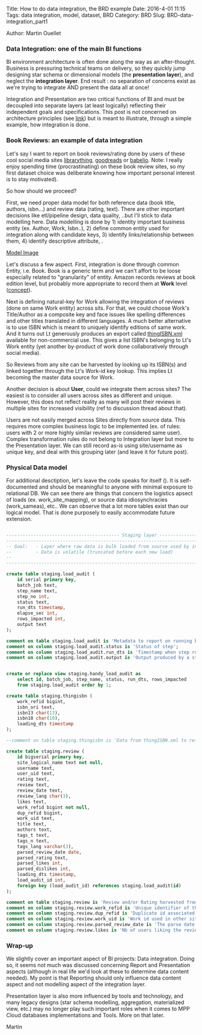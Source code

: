 Title: How to do data integration, the BRD example
Date: 2016-4-01 11:15
Tags: data integration, model, dataset, BRD
Category: BRD
Slug: BRD-data-integration_part1


Author: Martin Ouellet

### Data Integration: one of the main BI functions
 
BI environment architecture is often done along the way as an after-thought. Business is pressuring technical teams on delivery, so they quickly jump designing star schema or dimensional models (the **presentation layer**), and neglect the **integration layer**.  End result : no separation of concerns exist as we're trying to integrate AND present the data all at once! 

Integration and Presentation are two critical functions of BI and must be decoupled into separate layers (at least logically) reflecting their independent goals and specifications. This post is not concerned on architecture principles (see [link](http://martin-ouellet.blogspot.ch/2013/08/bi-ideal-platform.html)) but is meant to illustrate, through a simple example, how integration is done.

### Book Reviews: an example of data integration

Let's say I want to report on book reviews/rating done by users of these cool social media sites [librarything](https://librarything.com), [goodreads](https://goodreads.com) or [babelio](http:babelio). Note: I really enjoy spending time (procrastinating) on these book review sites, so my first dataset choice was deliberate knowing how important personal interest is to stay motivated). 

So how should we proceed?

First, we need proper data model for both reference data (book title, authors, isbn...) and review data (rating, text).  There are other important decisions like etl/pipeline design, data quality, ..but I'll stick to data modelling here. Data modelling is done by 1) identity important business entity (ex. Author, Work, Isbn..), 2) define common entity used for integration along with candidate keys, 3) identify links/relationship between them, 4) identify descriptive attribute, .  


[Model Image]({filename}/images/blog/BRD_model.jpeg)

Let's discuss a few aspect.  First, integration is done through common Entity, i.e. Book.  Book is a generic term and we can't affort to be loose especially related to "granularity" of entity.  Amazon records reviews at book edition level, but probably more appropriate to record them at **Work** level ([concept](https://www.librarything.com/concepts)). 

Next is defining natural-key for Work allowing the integration of reviews (done on same Work entity) across sits.  For that, we could choose Work's Title/Author as a composite key and face issues like spelling differences and other titles translated in different languages. A much better alternative is to use ISBN which is meant to uniquely identify editions of same work. And it turns out Lt generously produces an export called [thingISBN.xml](http://www.librarything.com/wiki/index.php/LibraryThing_APIs) available for non-commercial use.  This gives a list ISBN's belonging to Lt's Work entity (yet another by-product of work done collaboratively through social media). 

So Reviews from any site can be harvested by looking up its ISBN(s) and linked together through the Lt's Work-id key lookup. This implies Lt becoming the master data source for Work.

Another decision is about **User**, could we integrate them across sites? The easiest is to consider all users across sites as different and unique. However, this does not reflect reality as many will post their reviews in multiple sites for increased visibility (ref to discussion thread about that). 

Users are not easily merged across Sites directly from source data. This requires more complex business logic to be implemented (ex. of rules: users with 2 or more highly similar reviews are considered same user). Complex transformation rules do not belong to Integration layer but more to the Presentation layer.  We can still record as-is using site/username as unique key, and deal with this grouping later (and leave it for future post).


### Physical Data model

For additional desctiption, let's leave the code speaks for itself (). It is self-documented and should be meaningful to anyone with minimal exposure to relational DB. We can see there are things that concern the logistics apsect of loads (ex. work_site_mapping), or source data idiosynchracies (work_sameas), etc..  We can observe that a lot more tables exist than our logical model.  That is done purposely to easily accommodate future extension.

```sql

------------------------------------------ Staging layer -----------------------------------------------
--------------------------------------------------------------------------------------------------------
-- Goal:   - Layer where raw data is bulk loaded from source used by integration ELT steps
--		   - Data is volatile (truncated before each new load)
--
--------------------------------------------------------------------------------------------------------

create table staging.load_audit (
    id serial primary key,
    batch_job text,
    step_name text,
    step_no int,
    status text,
    run_dts timestamp,
    elapse_sec int,
    rows_impacted int,
    output text
);

comment on table staging.load_audit is 'Metadata to report on running batch_job/steps';
comment on column staging.load_audit.status is 'Status of step';
comment on column staging.load_audit.run_dts is 'Timestamp when step run (useful for things like limiting harvest period)';
comment on column staging.load_audit.output is 'Output produced by a step like error msg when failure or additional info';


create or replace view staging.handy_load_audit as
    select id, batch_job, step_name, status, run_dts, rows_impacted
    from staging.load_audit order by 1;

create table staging.thingisbn (
    work_refid bigint,
    isbn_ori text,
    isbn13 char(13),
    isbn10 char(10),
    loading_dts timestamp
);

--comment on table staging.thingisbn is 'Data from thingISBN.xml to refresh reference work/isbn data (duplicates for couple (work_id,isbn) exist in source)';

create table staging.review (
    id bigserial primary key,
    site_logical_name text not null,
    username text,
    user_uid text,
    rating text,
    review text,
    review_date text,
    review_lang char(3),
    likes text,
    work_refid bigint not null,
    dup_refid bigint,
    work_uid text,
    title text,
    authors text,
    tags_t text,
    tags_n text,
    tags_lang varchar(3),
    parsed_review_date date,
    parsed_rating text,
    parsed_likes int,
    parsed_dislikes int,
    loading_dts timestamp,
    load_audit_id int,
    foreign key (load_audit_id) references staging.load_audit(id)
);

comment on table staging.review is 'Review and/or Rating harvested from site';
comment on column staging.review.work_refid is 'Unique identifier of the book as a piece of work (ref to lt)';
comment on column staging.review.dup_refid is 'Duplicate id associated to a unique "master" work_refid (duplicates exist in lt)';
comment on column staging.review.work_uid is 'Work id used in other site; to map with lt''s work_refid during harvest';
comment on column staging.review.parsed_review_date is 'The parse date from raw string';
comment on column staging.review.likes is 'Nb of users liking the review (concetp likes, green flag)';
```

### Wrap-up

We slightly cover an important aspect of BI projects: Data integration. Doing so, it seems not much was discussed concerning Report and Presentation aspects (although in real life we'd look at these to determine data content needed). My point is that Reporting should only influence data content aspect and not modelling aspect of the integration layer. 

Presentation layer is also more influenced by tools and technology, and many legacy designs (star schema modelling, aggregation, materialized view, etc.) may no longer play such important roles when it comes to MPP Cloud databases implementations and Tools.  More on that later.

Martin